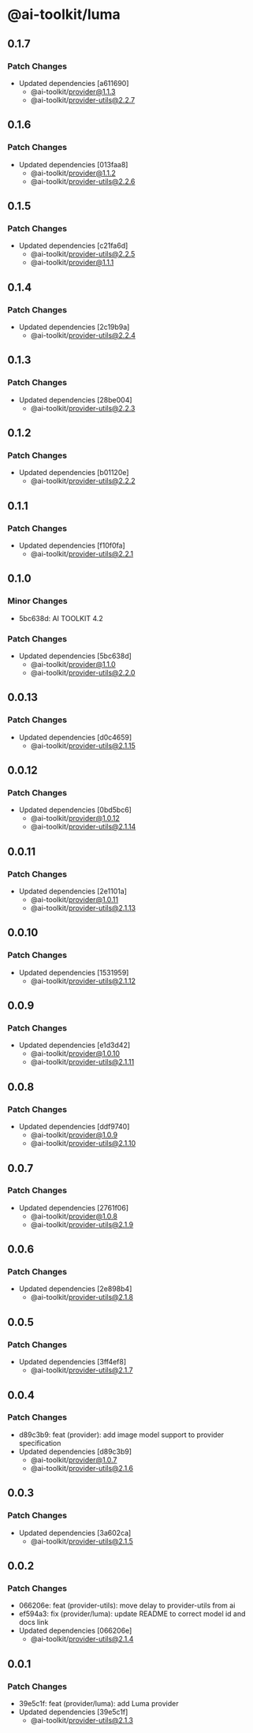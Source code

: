 # @ai-toolkit/luma

## 0.1.7

### Patch Changes

- Updated dependencies [a611690]
  - @ai-toolkit/provider@1.1.3
  - @ai-toolkit/provider-utils@2.2.7

## 0.1.6

### Patch Changes

- Updated dependencies [013faa8]
  - @ai-toolkit/provider@1.1.2
  - @ai-toolkit/provider-utils@2.2.6

## 0.1.5

### Patch Changes

- Updated dependencies [c21fa6d]
  - @ai-toolkit/provider-utils@2.2.5
  - @ai-toolkit/provider@1.1.1

## 0.1.4

### Patch Changes

- Updated dependencies [2c19b9a]
  - @ai-toolkit/provider-utils@2.2.4

## 0.1.3

### Patch Changes

- Updated dependencies [28be004]
  - @ai-toolkit/provider-utils@2.2.3

## 0.1.2

### Patch Changes

- Updated dependencies [b01120e]
  - @ai-toolkit/provider-utils@2.2.2

## 0.1.1

### Patch Changes

- Updated dependencies [f10f0fa]
  - @ai-toolkit/provider-utils@2.2.1

## 0.1.0

### Minor Changes

- 5bc638d: AI TOOLKIT 4.2

### Patch Changes

- Updated dependencies [5bc638d]
  - @ai-toolkit/provider@1.1.0
  - @ai-toolkit/provider-utils@2.2.0

## 0.0.13

### Patch Changes

- Updated dependencies [d0c4659]
  - @ai-toolkit/provider-utils@2.1.15

## 0.0.12

### Patch Changes

- Updated dependencies [0bd5bc6]
  - @ai-toolkit/provider@1.0.12
  - @ai-toolkit/provider-utils@2.1.14

## 0.0.11

### Patch Changes

- Updated dependencies [2e1101a]
  - @ai-toolkit/provider@1.0.11
  - @ai-toolkit/provider-utils@2.1.13

## 0.0.10

### Patch Changes

- Updated dependencies [1531959]
  - @ai-toolkit/provider-utils@2.1.12

## 0.0.9

### Patch Changes

- Updated dependencies [e1d3d42]
  - @ai-toolkit/provider@1.0.10
  - @ai-toolkit/provider-utils@2.1.11

## 0.0.8

### Patch Changes

- Updated dependencies [ddf9740]
  - @ai-toolkit/provider@1.0.9
  - @ai-toolkit/provider-utils@2.1.10

## 0.0.7

### Patch Changes

- Updated dependencies [2761f06]
  - @ai-toolkit/provider@1.0.8
  - @ai-toolkit/provider-utils@2.1.9

## 0.0.6

### Patch Changes

- Updated dependencies [2e898b4]
  - @ai-toolkit/provider-utils@2.1.8

## 0.0.5

### Patch Changes

- Updated dependencies [3ff4ef8]
  - @ai-toolkit/provider-utils@2.1.7

## 0.0.4

### Patch Changes

- d89c3b9: feat (provider): add image model support to provider specification
- Updated dependencies [d89c3b9]
  - @ai-toolkit/provider@1.0.7
  - @ai-toolkit/provider-utils@2.1.6

## 0.0.3

### Patch Changes

- Updated dependencies [3a602ca]
  - @ai-toolkit/provider-utils@2.1.5

## 0.0.2

### Patch Changes

- 066206e: feat (provider-utils): move delay to provider-utils from ai
- ef594a3: fix (provider/luma): update README to correct model id and docs link
- Updated dependencies [066206e]
  - @ai-toolkit/provider-utils@2.1.4

## 0.0.1

### Patch Changes

- 39e5c1f: feat (provider/luma): add Luma provider
- Updated dependencies [39e5c1f]
  - @ai-toolkit/provider-utils@2.1.3
